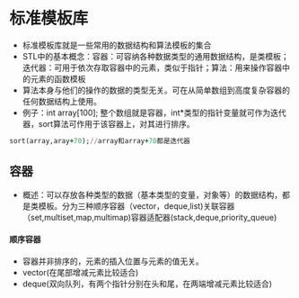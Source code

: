 # 标准模板库
 - 标准模板库就是一些常用的数据结构和算法模板的集合
 - STL中的基本概念：容器：可容纳各种数据类型的通用数据结构，是类模板；迭代器：可用于依次存取容器中的元素，类似于指针；算法：用来操作容器中的元素的函数模板
 - 算法本身与他们的操作的数据的类型无关。可在从简单数组到高度复杂容器的任何数据结构上使用。
 - 例子：int array[100]; 整个数组就是容器，int*类型的指针变量就可作为迭代器，sort算法可作用于该容器上，对其进行排序。
```ruby
sort(array,aray+70);//array和array+70都是迭代器
```
## 容器
- 概述：可以存放各种类型的数据（基本类型的变量，对象等）的数据结构，都是类模板。分为三种顺序容器（vector，deque,list)关联容器（set,multiset,map,multimap)容器适配器(stack,deque,priority_queue)
#### 顺序容器
- 容器并非排序的，元素的插入位置与元素的值无关。
- vector(在尾部增减元素比较适合)
- deque(双向队列，有两个指针分别在头和尾，在两端增减元素比较适合)
